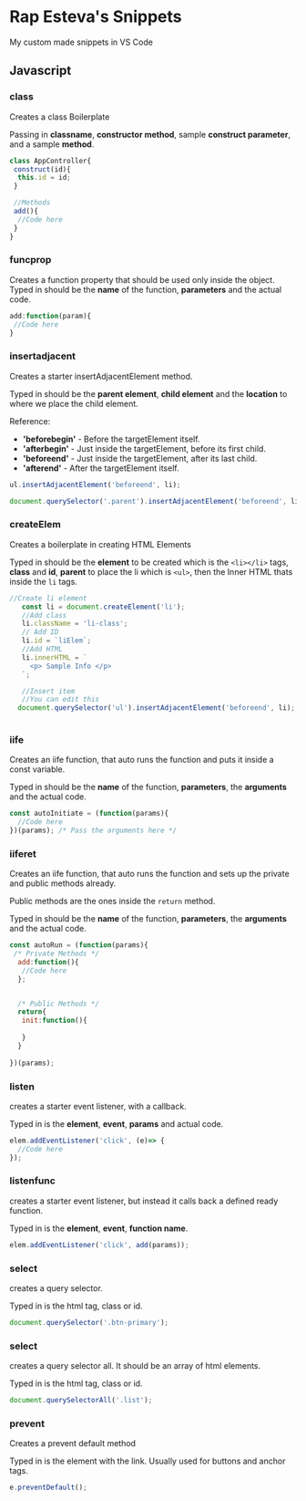 # Rap Esteva's Snippets
My custom made snippets in VS Code

## Javascript

### **class**
Creates a class Boilerplate

Passing in **classname**, **constructor method**, sample **construct parameter**, and a sample **method**.
```Javascript
class AppController{
 construct(id){
  this.id = id;
 }

 //Methods
 add(){
  //Code here
 }
}
```

### **funcprop**
Creates a function property that should be used only inside the object.
Typed in should be the **name** of the function, **parameters** and the actual code.

```Javascript
add:function(param){
 //Code here
}
```

### **insertadjacent**
Creates a starter insertAdjacentElement method.

Typed in should be the **parent element**, **child element** and the **location** to where we place the child element.

Reference:
 * **'beforebegin'** -  Before the targetElement itself.
 * **'afterbegin'** -  Just inside the targetElement, before its first child.
 * **'beforeend'** -  Just inside the targetElement, after its last child.
 * **'afterend'** -  After the targetElement itself.


```Javascript
ul.insertAdjacentElement('beforeend', li);

document.querySelector('.parent').insertAdjacentElement('beforeend', li);
```

### **createElem**
Creates a boilerplate in creating HTML Elements

Typed in should be the **element** to be created which is the `<li></li>` tags, **class** and **id**, **parent** to place the li which is `<ul>`,
then the Inner HTML thats inside the `li` tags.

```Javascript
//Create li element
   const li = document.createElement('li');
   //Add class
   li.className = 'li-class';
   // Add ID
   li.id = `liElem`;
   //Add HTML
   li.innerHTML = `
     <p> Sample Info </p>
   `;

   //Insert item
   //You can edit this
  document.querySelector('ul').insertAdjacentElement('beforeend', li);
   
```

### **iife**
Creates an iife function, that auto runs the function and puts it inside a const variable.

Typed in should be the **name** of the function, **parameters**, the **arguments** and the actual code.

```Javascript
const autoInitiate = (function(params){
  //Code here
})(params); /* Pass the arguments here */
```

### **iiferet**
Creates an iife function, that auto runs the function and sets up the 
private and public methods already.

Public methods are the ones inside the ``return`` method.

Typed in should be the **name** of the function, **parameters**, the **arguments** and the actual code.

```Javascript
const autoRun = (function(params){
 /* Private Methods */
  add:function(){
   //Code here
  };


  /* Public Methods */
  return{
   init:function(){
    
   }
  }
  
})(params); 
```

### **listen**
creates a starter event listener, with a callback.

Typed in is the **element**, **event**, **params** and actual code.
```Javascript
elem.addEventListener('click', (e)=> {
  //Code here
});
```

### **listenfunc**
creates a starter event listener, but instead it calls back a defined ready function.

Typed in is the **element**, **event**, **function name**.
```Javascript
elem.addEventListener('click', add(params));
```

### **select**
creates a query selector.

Typed in is the html tag, class or id.
```Javascript
document.querySelector('.btn-primary');
```

### **select**
creates a query selector all.
It should be an array of html elements.

Typed in is the html tag, class or id.
```Javascript
document.querySelectorAll('.list');
```

### **prevent**
Creates a prevent default method

Typed in is the element with the link.
Usually used for buttons and anchor tags.

```Javascript
e.preventDefault();
```



